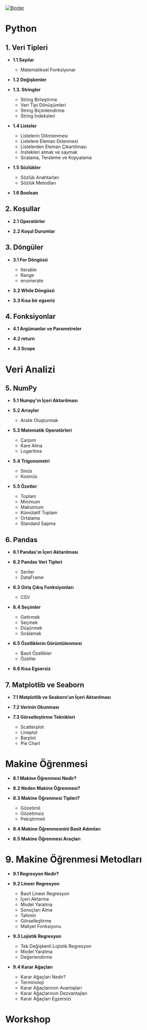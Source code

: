 [![Binder](https://mybinder.org/badge_logo.svg)](https://mybinder.org/v2/gh/ml-education/python-and-ml-education/HEAD)

# Python

## 1. Veri Tipleri

- **1.1 Sayılar**
	- Matematiksel Fonksiyonar

- **1.2 Değişkenler**

- **1.3. Stringler**
	- String Birleştirme
	- Veri Tipi Dönüşümleri
	- String Biçimlendirme
	- String İndeksleri

- **1.4 Listeler**
	- Listelerin Dilimlenmesi
	- Listelere Eleman Eklenmesi
	- Listelerden Eleman Çıkartılması
	- İnstekleri almak ve saymak
	- Sıralama, Tersleme ve Kopyalama

- **1.5 Sözlükler**
	- Sözlük Anahtarları
	- Sözlük Metodları

- **1.6 Boolean**

## 2. Koşullar

- **2.1 Operatörler**

- **2.2 Koşul Durumlar**


## 3. Döngüler

- **3.1 For Döngüsü**
	- Iterable
	- Range
	- enumerate

- **3.2 While Döngüsü**

- **3.3 Kısa bir egseriz**


## 4. Fonksiyonlar

- **4.1 Argümanlar ve Parametreler**

- **4.2 return**

- **4.3 Scope**


# Veri Analizi

## 5. NumPy

- **5.1 Numpy'ın İçeri Aktarılması**

- **5.2 Arrayler**
	- Aralık Oluşturmak

- **5.3 Matematik Operatörleri**
	- Çarpım
	- Kare Alma
	- Logaritma

- **5.4 Trigonometri**
	- Sinüs
	- Kosinüs

- **5.5 Özetler**
	- Toplam
	- Minimum
	- Maksimum
	- Kümülatif Toplam
	- Ortalama
 	- Standard Sapma

## 6. Pandas

- **6.1 Pandas'ın İçeri Aktarılması**

- **6.2 Pandas Veri Tipleri**
	- Seriler
	- DataFrame

- **6.3 Giriş Çıkış Fonksiyonları**
 	- CSV

- **6.4 Seçimler**
	- Getirmek
	- Seçmek
	- Düşürmek
	- Sıralamak

- **6.5 Özelliklerin Görüntülenmesi**
	- Basit Özellikler
	- Özetler

- **6.6 Kısa Egsersiz**


## 7. Matplotlib ve Seaborn

- **7.1 Matplotlib ve Seaborn'un İçeri Aktarılması**

- **7.2 Verinin Okunması**

- **7.3 Görselleştirme Teknikleri**
	- Scatterplot
	- Lineplot
	- Barplot
	- Pie Chart


# Makine Öğrenmesi

- **8.1 Makine Öğrenmesi Nedir?**

- **8.2 Neden Makine Öğrenmesi?**

- **8.3 Makine Öğrenmesi Tipleri?**
	- Gözetimli
	- Gözetimsiz
	- Pekiştirmeli

- **8.4 Makine Öğrenmesnini Basit Adımları**

- **8.5 Makine Öğrenmesi Araçları**

# 9. Makine Öğrenmesi Metodları

- **9.1 Regresyon Nedir?**

- **9.2 Lineer Regresyon**
	- Basit Lineer Regresyon
	- İçeri Aktarma
	- Model Yaratma
    - Sonuçları Alma
    - Tahmin
    - Görselleştirme
    - Maliyet Fonksiyonu
    
- **9.3 Lojistik Regresyon**
	- Tek Değişkenli Lojistik Regresyon
	- Model Yaratma
    - Değerlendirme

- **9.4 Karar Ağaçları**
	- Karar Ağaçları Nedir?
	- Terminoloji
	- Karar Ağaçlarınon Avantajları
	- Karar Ağaçlarınon Dezvantajları
	- Karar Ağaçları Egzersizi


# Workshop




























